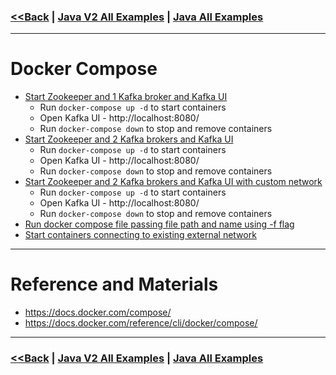 ### [<<Back](../README.md) | [Java V2 All Examples](https://github.com/avinashbabudonthu/java/blob/master/java-v2/README.md) | [Java All Examples](https://github.com/avinashbabudonthu/java/blob/master/README.md)
------
# Docker Compose
* [Start Zookeeper and 1 Kafka broker and Kafka UI](files/docker-compose-1-broker.yml)
	* Run `docker-compose up -d` to start containers
	* Open Kafka UI - http://localhost:8080/
	* Run `docker-compose down` to stop and remove containers
* [Start Zookeeper and 2 Kafka brokers and Kafka UI](files/docker-compose-2-brokers.yml)
	* Run `docker-compose up -d` to start containers
	* Open Kafka UI - http://localhost:8080/
	* Run `docker-compose down` to stop and remove containers
* [Start Zookeeper and 2 Kafka brokers and Kafka UI with custom network](files/docker-compose-kafka-1-broker-with-network.yml)
	* Run `docker-compose up -d` to start containers
	* Open Kafka UI - http://localhost:8080/
	* Run `docker-compose down` to stop and remove containers
* [Run docker compose file passing file path and name using -f flag](files/custom-file-path-name.md)
* [Start containers connecting to existing external network](files/connect-to-existing-external-network.md)
------
# Reference and Materials
* https://docs.docker.com/compose/
* https://docs.docker.com/reference/cli/docker/compose/
------
### [<<Back](../README.md) | [Java V2 All Examples](https://github.com/avinashbabudonthu/java/blob/master/java-v2/README.md) | [Java All Examples](https://github.com/avinashbabudonthu/java/blob/master/README.md)